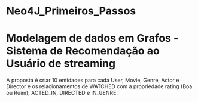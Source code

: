 # Neo4J_Primeiros_Passos
# Modelagem de dados em Grafos - Sistema de Recomendação ao Usuário de streaming  
A proposta é criar 10 entidades para cada User, Movie, Genre, Actor e Director e os relacionamentos de WATCHED com a propriedade rating (Boa ou Ruim),  ACTED_IN,  DIRECTED e  IN_GENRE. 
